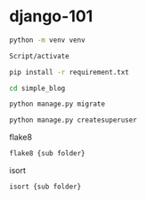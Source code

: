 # django-101
```bash
python -m venv venv
```
```bash
Script/activate
```
```bash
pip install -r requirement.txt
```
```bash
cd simple_blog
```
```bash
python manage.py migrate
```
```bash
python manage.py createsuperuser
```

flake8
```bash
flake8 {sub folder}
```
isort 
```bash
isort {sub folder}
```
